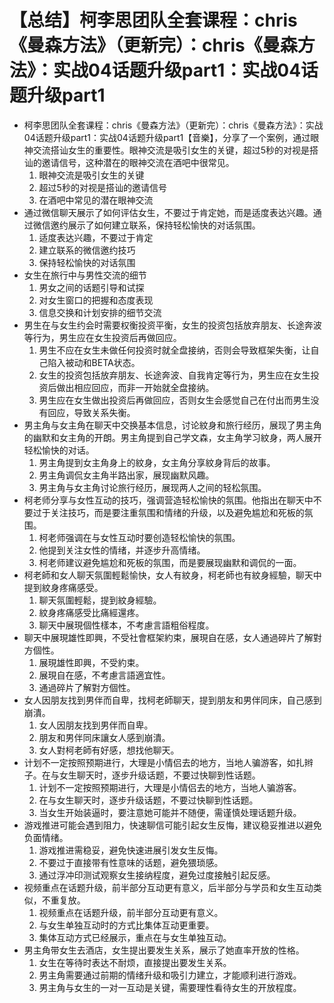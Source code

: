 # 【总结】柯李思团队全套课程：chris《曼森方法》（更新完）：chris《曼森方法》：实战04话题升级part1：实战04话题升级part1

-   柯李思团队全套课程：chris《曼森方法》（更新完）：chris《曼森方法》：实战04话题升级part1：实战04话题升级part1【音樂】，分享了一个案例，通过眼神交流搭讪女生的重要性。眼神交流是吸引女生的关键，超过5秒的对视是搭讪的邀请信号，这种潜在的眼神交流在酒吧中很常见。
    1.  眼神交流是吸引女生的关键
    2.  超过5秒的对视是搭讪的邀请信号
    3.  在酒吧中常见的潜在眼神交流
-   通过微信聊天展示了如何评估女生，不要过于肯定她，而是适度表达兴趣。通过微信邀约展示了如何建立联系，保持轻松愉快的对话氛围。
    1.  适度表达兴趣，不要过于肯定
    2.  建立联系的微信邀约技巧
    3.  保持轻松愉快的对话氛围
-   女生在旅行中与男性交流的细节
    1.  男女之间的话题引导和试探
    2.  对女生窗口的把握和态度表现
    3.  信息交换和计划安排的细节交流
-   男生在与女生约会时需要权衡投资平衡，女生的投资包括放弃朋友、长途奔波等行为，男生应在女生投资后再做回应。
    1.  男生不应在女生未做任何投资时就全盘接纳，否则会导致框架失衡，让自己陷入被动和BETA状态。
    2.  女生的投资包括放弃朋友、长途奔波、自我肯定等行为，男生应在女生投资后做出相应回应，而非一开始就全盘接纳。
    3.  男生应在女生做出投资后再做回应，否则女生会感觉自己在付出而男生没有回应，导致关系失衡。
-   男主角与女主角在聊天中交换基本信息，讨论紋身和旅行经历，展现了男主角的幽默和女主角的开朗。男主角提到自己学文森，女主角学习紋身，两人展开轻松愉快的对话。
    1.  男主角提到女主角身上的紋身，女主角分享紋身背后的故事。
    2.  男主角调侃女主角半路出家，展现幽默风趣。
    3.  男主角与女主角讨论旅行经历，展现两人之间的轻松氛围。
-   柯老师分享与女性互动的技巧，强调营造轻松愉快的氛围。他指出在聊天中不要过于关注技巧，而是要注重氛围和情绪的升级，以及避免尴尬和死板的氛围。
    1.  柯老师强调在与女性互动时要创造轻松愉快的氛围。
    2.  他提到关注女性的情绪，并逐步升高情绪。
    3.  柯老师建议避免尴尬和死板的氛围，而是要展现幽默和调侃的一面。
-   柯老師和女人聊天氛圍輕鬆愉快，女人有紋身，柯老師也有紋身經驗，聊天中提到紋身疼痛感受。
    1.  聊天氛圍輕鬆，提到紋身經驗。
    2.  紋身疼痛感受比痛經還疼。
    3.  聊天中展現個性樣本，不考慮言語粗俗程度。
-   聊天中展現雄性即興，不受社會框架約束，展現自在感，女人通過碎片了解對方個性。
    1.  展現雄性即興，不受約束。
    2.  展現自在感，不考慮言語適宜性。
    3.  通過碎片了解對方個性。
-   女人因朋友找到男伴而自卑，找柯老師聊天，提到朋友和男伴同床，自己感到崩潰。
    1.  女人因朋友找到男伴而自卑。
    2.  朋友和男伴同床讓女人感到崩潰。
    3.  女人對柯老師有好感，想找他聊天。
-   计划不一定按照预期进行，大理是小情侣去的地方，当地人骗游客，如扎辫子。在与女生聊天时，逐步升级话题，不要过快聊到性话题。
    1.  计划不一定按照预期进行，大理是小情侣去的地方，当地人骗游客。
    2.  在与女生聊天时，逐步升级话题，不要过快聊到性话题。
    3.  当女生开始装逼时，要注意她可能并不随便，需谨慎处理话题升级。
-   游戏推进可能会遇到阻力，快速聊信可能引起女生反悔，建议稳妥推进以避免负面情绪。
    1.  游戏推进需稳妥，避免快速进展引发女生反悔。
    2.  不要过于直接带有性意味的话题，避免猥琐感。
    3.  通过浮冲印测试观察女生接纳程度，避免过度接触引起反感。
-   视频重点在话题升级，前半部分互动更有意义，后半部分与学员和女生互动类似，不重复放。
    1.  视频重点在话题升级，前半部分互动更有意义。
    2.  与女生单独互动时的方式比集体互动更重要。
    3.  集体互动方式已经展示，重点在与女生单独互动。
-   男主角带女生去酒店，女生提出要发生关系，展示了她直率开放的性格。
    1.  女生在等待时表达不耐烦，直接提出要发生关系。
    2.  男主角需要通过前期的情绪升级和吸引力建立，才能顺利进行游戏。
    3.  男主角与女生的一对一互动是关键，需要理性看待女生的开放程度。